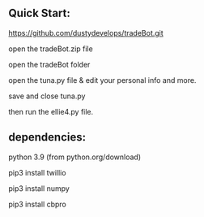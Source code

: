 

Quick Start:
------------
https://github.com/dustydevelops/tradeBot.git

open the tradeBot.zip file 

open the tradeBot folder

open the tuna.py file & edit your personal info and more.

save and close tuna.py

then run the ellie4.py file.




dependencies:
-------------
python 3.9 (from python.org/download)

pip3 install twillio

pip3 install numpy

pip3 install cbpro

